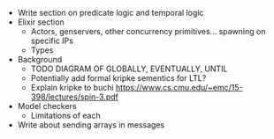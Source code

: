 - Write section on predicate logic and temporal logic
- Elixir section
	- Actors, genservers, other concurrency primitives... spawning on specific IPs
	- Types
- Background
	- TODO DIAGRAM OF GLOBALLY, EVENTUALLY, UNTIL
	- Potentially add formal kripke sementics for LTL?
	- Explain kripke to buchi https://www.cs.cmu.edu/~emc/15-398/lectures/spin-3.pdf
- Model checkers
	- Limitations of each
- Write about sending arrays in messages
	
